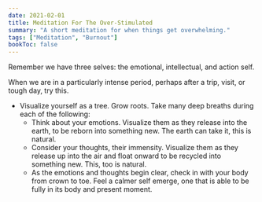 ```yaml
---
date: 2021-02-01
title: Meditation For The Over-Stimulated 
summary: "A short meditation for when things get overwhelming."
tags: ["Meditation", "Burnout"]
bookToc: false
---
```

Remember we have three selves: the emotional, intellectual, and action self.

When we are in a particularly intense period, perhaps after a trip, visit, or tough day, try this. 

- Visualize yourself as a tree. Grow roots. Take many deep breaths during each of the following:
	- Think about your emotions. Visualize them as they release into the earth, to be reborn into something new. The earth can take it, this is natural. 
	- Consider your thoughts, their immensity. Visualize them as they release up into the air and float onward to be recycled into something new. This, too is natural.
	- As the emotions and thoughts begin clear, check in with your body from crown to toe. Feel a calmer self emerge, one that is able to be fully in its body and present moment.